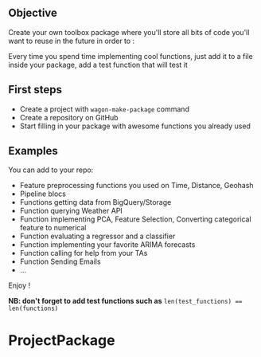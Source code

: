 ## Objective

Create your own toolbox package where you'll store all bits of code you'll want to reuse in the future in order to :

Every time you spend time implementing cool functions, just add it to a file inside your package, add a test function that will test it

## First steps

- Create a project with `wagon-make-package` command
- Create a repository on GitHub
- Start filling in your package with awesome functions you already used

## Examples

You can add to your repo:
- Feature preprocessing functions you used on Time, Distance, Geohash
- Pipeline blocs
- Functions getting data from BigQuery/Storage
- Function querying Weather API
- Function implementing PCA, Feature Selection, Converting categorical feature to numerical
- Function evaluating a regressor and a classifier
- Function implementing your favorite ARIMA forecasts
- Function calling for help from your TAs
- Function Sending Emails
- ...

Enjoy !

**NB: don't forget to add test functions such as**
`len(test_functions) == len(functions)`
# ProjectPackage
